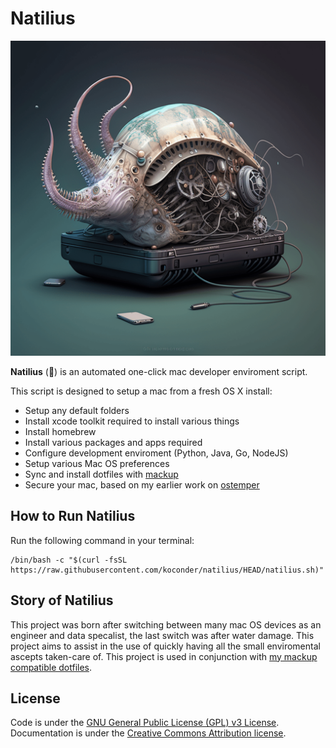 # Natilius

![Natilius ontop of a laptop](assets/natilius_image.png)

**Natilius** (🐚) is an automated one-click mac developer enviroment script.

This script is designed to setup a mac from a fresh OS X install:

* Setup any default folders
* Install xcode toolkit required to install various things
* Install homebrew
* Install various packages and apps required
* Configure development enviroment (Python, Java, Go, NodeJS)
* Setup various Mac OS preferences
* Sync and install dotfiles with [mackup](https://github.com/lra/mackup)
* Secure your mac, based on my earlier work on [ostemper](https://github.com/koconder/ostemper)

## How to Run Natilius

Run the following command in your terminal:

```
/bin/bash -c "$(curl -fsSL https://raw.githubusercontent.com/koconder/natilius/HEAD/natilius.sh)"
```

## Story of Natilius

This project was born after switching between many mac OS devices as an engineer and data specalist, the last switch was after water damage. This project aims to assist in the use of quickly having all the small enviromental ascepts taken-care of. This project is used in conjunction with [my mackup compatible dotfiles](https://github.com/koconder/dotfiles).

## License

Code is under the [GNU General Public License (GPL) v3 License](LICENSE.md).
Documentation is under the [Creative Commons Attribution license](https://creativecommons.org/licenses/by/4.0/).
